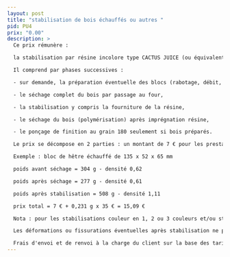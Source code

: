 ```yaml
---
layout: post
title: "stabilisation de bois échauffés ou autres "
pid: PU4
prix: "0.00"
description: >
  Ce prix rémunère :

  la stabilisation par résine incolore type CACTUS JUICE (ou équivalent) de bois échauffés ou autres sur la ba€se de dimensions maxi en mm de 150 x 65 x 55, bois sans aucun traitement préalable (type vernis, bouche-pores, huiles, cires........), secs avec humidité résiduelle < ou = 15 %.

  Il comprend par phases successives :

  - sur demande, la préparation éventuelle des blocs (rabotage, débit, ponçage&calibrage......) avec application d'une plus-value de 10 %,

  - le séchage complet du bois par passage au four,

  - la stabilisation y compris la fourniture de la résine,

  - le séchage du bois (polymérisation) après imprégnation résine,

  - le ponçage de finition au grain 180 seulement si bois préparés.

  Le prix se décompose en 2 parties : un montant de 7 € pour les prestations, un montant pour la résine calculé sur la base d'un coût au kg de 35 € : le poids pris en compte résulte de la différence entre le poids après séchage&avant stabilisation avec le poids après stabilisation.

  Exemple : bloc de hêtre échauffé de 135 x 52 x 65 mm 

  poids avant séchage = 304 g - densité 0,62

  poids après séchage = 277 g - densité 0,61

  poids après stabilisation = 508 g - densité 1,11

  prix total = 7 € + 0,231 g x 35 € = 15,09 €

  Nota : pour les stabilisations couleur en 1, 2 ou 3 couleurs et/ou stabilisation de pièces de dimensions supérieures : SUR DEVIS.

  Les déformations ou fissurations éventuelles après stabilisation ne peuvent en aucun cas faire l'objet de réclamations.

  Frais d'envoi et de renvoi à la charge du client sur la base des tarifs de la poste sans supplément.
---
```

